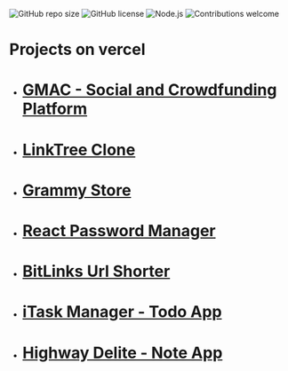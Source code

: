![GitHub repo size](https://img.shields.io/github/repo-size/saksham-pahadi/WEB-PROJECTS?logo=github)
![GitHub license](https://img.shields.io/badge/license-MIT-green)
![Node.js](https://img.shields.io/badge/Node.js-v16%2B-blue?logo=node.js)
![Contributions welcome](https://img.shields.io/badge/contributions-welcome-brightgreen?logo=github)
# Projects on vercel

- # [GMAC - Social and Crowdfunding Platform](https://gmac-three.vercel.app/)
- # [LinkTree Clone](https://web-projects-psi-henna.vercel.app/)
- # [Grammy Store](https://grammy-store.vercel.app/)
- # [React Password Manager](https://web-development-series-tedx.vercel.app)
- # [BitLinks Url Shorter](https://bitlinks-sigma.vercel.app/)
- # [iTask Manager - Todo App](https://todo-app-tan-tau-28.vercel.app/)
- # [Highway Delite - Note App](https://highway-delite-alpha-five.vercel.app/)
